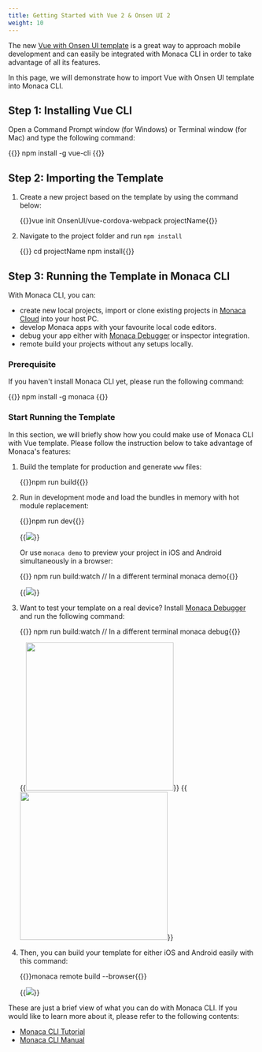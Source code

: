 ```yaml
---
title: Getting Started with Vue 2 & Onsen UI 2
weight: 10
---
```


The new [Vue with Onsen UI template](https://github.com/OnsenUI/vue-cordova-webpack) is a great way
to approach mobile development and can easily be integrated with Monaca
CLI in order to take advantage of all its features.

In this page, we will demonstrate how to import Vue with Onsen UI
template into Monaca CLI.

## Step 1: Installing Vue CLI

Open a Command Prompt window (for Windows) or Terminal window (for Mac)
and type the following command:

{{<highlight bash>}}
npm install -g vue-cli
{{</highlight>}}


## Step 2: Importing the Template

1.  Create a new project based on the template by using the command below:

    {{<highlight bash>}}vue init OnsenUI/vue-cordova-webpack projectName{{</highlight>}}

2.  Navigate to the project folder and run `npm install`

    {{<highlight bash>}}
cd projectName
npm install{{</highlight>}}

## Step 3: Running the Template in Monaca CLI

With Monaca CLI, you can:

-   create new local projects, import or clone existing projects in
    [Monaca Cloud](https://monaca.io/cloud.html) into your host PC.
-   develop Monaca apps with your favourite local code editors.
-   debug your app either with [Monaca Debugger](https://monaca.io/debugger.html) or inspector integration.
-   remote build your projects without any setups locally.

### Prerequisite

If you haven't install Monaca CLI yet, please run the following command:

{{<highlight bash>}}
npm install -g monaca
{{</highlight>}}


### Start Running the Template

In this section, we will briefly show how you could make use of Monaca
CLI with Vue template. Please follow the instruction below to take
advantage of Monaca's features:

1.  Build the template for production and generate `www` files:

    {{<highlight bash>}}npm run build{{</highlight>}}

2.  Run in development mode and load the bundles in memory with hot module replacement:

    {{<highlight bash>}}npm run dev{{</highlight>}}

    {{<img src="/images/monaca_cli/samples/vue_onsen/1.png">}}

    Or use `monaca demo` to preview your project in iOS and Android simultaneously in a browser:

    {{<highlight bash>}}
npm run build:watch  // In a different terminal
monaca demo{{</highlight>}}

    {{<img src="/images/monaca_cli/samples/vue_onsen/2.png">}}

3.  Want to test your template on a real device? Install [Monaca Debugger](https://monaca.io/debugger.html) and run the following command:

    {{<highlight bash>}}
npm run build:watch  // In a different terminal
monaca debug{{</highlight>}}

    {{<img src="/images/monaca_cli/samples/vue_onsen/3_1.png" width="300">}}
    {{<img src="/images/monaca_cli/samples/vue_onsen/3_2.png" width="300">}}

4.  Then, you can build your template for either iOS and Android easily with this command:

    {{<highlight bash>}}monaca remote build --browser{{</highlight>}}

    {{<img src="/images/monaca_cli/samples/vue_onsen/4.png">}}

These are just a brief view of what you can do with Monaca CLI. If you
would like to learn more about it, please refer to the following
contents:

- [Monaca CLI Tutorial](/en/tutorials/monaca_cli)
- [Monaca CLI Manual](/en/products_guide/monaca_cli)
